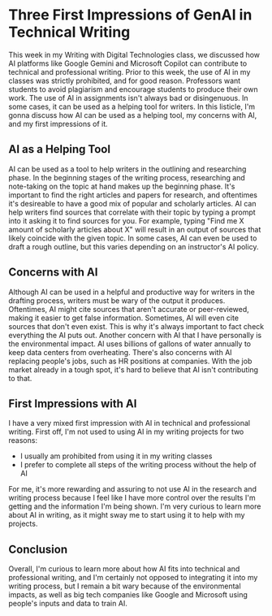 # Three First Impressions of GenAI in Technical Writing

This week in my Writing with Digital Technologies class, we discussed how AI platforms like Google Gemini and Microsoft Copilot can contribute to 
technical and professional writing. Prior to this week, the use of AI in my classes was strictly prohibited, and for good reason. Professors want students to avoid plagiarism 
and encourage students to produce their own work. The use of AI in assignments isn't always bad or disingenuous. In some cases, it can be used as a helping
tool for writers. In this listicle, I'm gonna discuss how AI can be used as a helping tool, my concerns with AI, and my first impressions of it.

## AI as a Helping Tool

AI can be used as a tool to help writers in the outlining and researching phase. In the beginning stages of the writing process, researching and note-taking on the topic at 
hand makes up the beginning phase. It's important to find the right articles and papers for research, and oftentimes it's desireable to have a good mix of popular and scholarly
articles. AI can help writers find sources that correlate with their topic by typing a prompt into it asking it to find sources for you. For example, typing "Find me X amount
of scholarly articles about X" will result in an output of sources that likely coincide with the given topic. In some cases, AI can even be used to draft a rough outline, but this
varies depending on an instructor's AI policy.

## Concerns with AI

Although AI can be used in a helpful and productive way for writers in the drafting process, writers must be wary of the output it produces. Oftentimes, AI might cite sources that
aren't accurate or peer-reviewed, making it easier to get false information. Sometimes, AI will even cite sources that don't even exist. This is why it's always important
to fact check everything the AI puts out. Another concern with AI that I have personally is the environmental impact. AI uses billions of gallons of water annually to keep
data centers from overheating. There's also concerns with AI replacing people's jobs, such as HR positions at companies. With the job market already in a tough spot, it's
hard to believe that AI isn't contributing to that. 

## First Impressions with AI

I have a very mixed first impression with AI in technical and professional writing. First off, I'm not used to using AI in my writing projects for two reasons:

* I usually am prohibited from using it in my writing classes
* I prefer to complete all steps of the writing process without the help of AI

For me, it's more rewarding and assuring to not use AI in the research and writing process because I feel like I have more control over the results I'm getting and 
the information I'm being shown. I'm very curious to learn more about AI in writing, as it might sway me to start using it to help with my projects.

## Conclusion

Overall, I'm curious to learn more about how AI fits into technical and professional writing, and I'm certainly not opposed to integrating it into my writing process,
but I remain a bit wary because of the environmental impacts, as well as big tech companies like Google and Microsoft using people's inputs and data to train AI.
